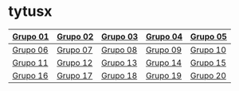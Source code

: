 # tytusx



|[Grupo 01](https://tytusdb.github.io/tytusx/20211SVAC/G01/)|[Grupo 02](https://tytusdb.github.io/tytusx/20211SVAC/G02/)|[Grupo 03](https://tytusdb.github.io/tytusx/20211SVAC/G03/)|[Grupo 04](https://tytusdb.github.io/tytusx/20211SVAC/G04/)|[Grupo 05](https://tytusdb.github.io/tytusx/20211SVAC/G05/docs/)|
|-|-|-|-|-|
|[Grupo 06](https://tytusdb.github.io/tytusx/20211SVAC/G06/)|[Grupo 07](https://tytusdb.github.io/tytusx/20211SVAC/G07/FRONTEND/)|[Grupo 08](https://tytusdb.github.io/tytusx/20211SVAC/G08/)|[Grupo 09](https://tytusdb.github.io/tytusx/20211SVAC/G09/)|[Grupo 10](https://tytusdb.github.io/tytusx/20211SVAC/G10/)|
|[Grupo 11](https://tytusdb.github.io/tytusx/20211SVAC/G11/)|[Grupo 12](https://tytusdb.github.io/tytusx/20211SVAC/G12/)|[Grupo 13](https://tytusdb.github.io/tytusx/20211SVAC/G13/)|[Grupo 14](https://tytusdb.github.io/tytusx/20211SVAC/G14/)|[Grupo 15](https://tytusdb.github.io/tytusx/20211SVAC/G15/)|
|[Grupo 16](https://tytusdb.github.io/tytusx/20211SVAC/G16/)|[Grupo 17](https://tytusdb.github.io/tytusx/20211SVAC/G17/)|[Grupo 18](https://tytusdb.github.io/tytusx/20211SVAC/G18/)|[Grupo 19](https://tytusdb.github.io/tytusx/20211SVAC/G19/)|[Grupo 20](https://tytusdb.github.io/tytusx/20211SVAC/G20/)|


